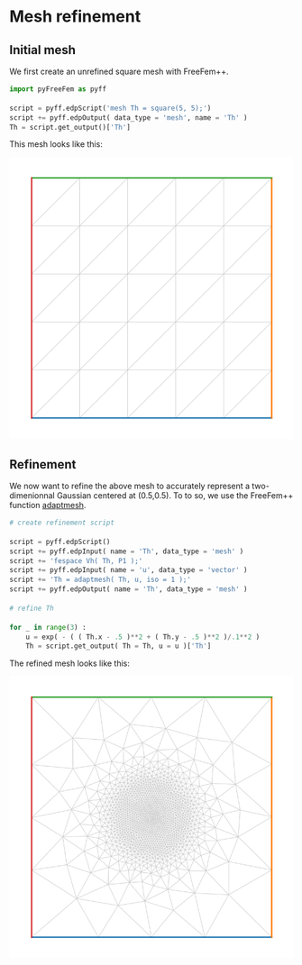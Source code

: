 # Mesh refinement

## Initial mesh

We first create an unrefined square mesh with FreeFem++.

```python
import pyFreeFem as pyff

script = pyff.edpScript('mesh Th = square(5, 5);')
script += pyff.edpOutput( data_type = 'mesh', name = 'Th' )
Th = script.get_output()['Th']
```
This mesh looks like this:

![Initial mesh](../figures/adaptmesh_0.svg)

## Refinement

We now want to refine the above mesh to accurately represent a two-dimenionnal Gaussian centered at (0.5,0.5). To to so, we use the FreeFem++ function [adaptmesh](https://doc.freefem.org/documentation/mesh-generation.html#the-command-adaptmesh).

```python
# create refinement script

script = pyff.edpScript()
script += pyff.edpInput( name = 'Th', data_type = 'mesh' )
script += 'fespace Vh( Th, P1 );'
script += pyff.edpInput( name = 'u', data_type = 'vector' )
script += 'Th = adaptmesh( Th, u, iso = 1 );'
script += pyff.edpOutput( name = 'Th', data_type = 'mesh' )

# refine Th

for _ in range(3) :
    u = exp( - ( ( Th.x - .5 )**2 + ( Th.y - .5 )**2 )/.1**2 )
    Th = script.get_output( Th = Th, u = u )['Th']

```
The refined mesh looks like this:

![Initial mesh](../figures/adaptmesh_1.svg)
